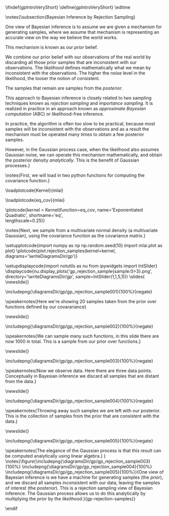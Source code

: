 \ifndef{gpIntroVeryShort}
\define{gpIntroVeryShort}
\editme

\notes{\subsection{Bayesian Inference by Rejection Sampling}

One view of Bayesian inference is to assume we are given a mechanism for generating samples, where we assume that mechanism is representing an accurate view on the way we believe the world works. 

This mechanism is known as our *prior* belief. 

We combine our prior belief with our observations of the real world by discarding all those prior samples that are inconsistent with our observations. The *likelihood* defines mathematically what we mean by inconsistent with the observations. The higher the noise level in the likelihood, the looser the notion of consistent.

The samples that remain are samples from the *posterior*. 

This approach to Bayesian inference is closely related to two sampling techniques known as *rejection sampling* and *importance sampling*. It is realized in practice in an approach known as *approximate Bayesian computation* (ABC) or likelihood-free inference. 

In practice, the algorithm is often too slow to be practical, because most samples will be inconsistent with the observations and as a result the mechanism must be operated many times to obtain a few posterior samples. 

However, in the Gaussian process case, when the likelihood also assumes Gaussian noise, we can operate this mechanism mathematically, and obtain the posterior density *analytically*. This is the benefit of Gaussian processes.}


\notes{First, we will load in two python functions for computing the covariance function.}

\loadplotcode{Kernel}{mlai}

\loadplotcode{eq_cov}{mlai}

\plotcode{kernel = Kernel(function=eq_cov,
              name='Exponentiated Quadratic',
              shortname='eq',					 
			  lengthscale=0.25)}

\notes{Next, we sample from a multivariate normal density (a multivariate Gaussian), using the covariance function as the covariance matrix.}

\setupplotcode{import numpy as np
np.random.seed(10)
import mlai.plot as plot}
\plotcode{plot.rejection_samples(kernel=kernel, 
    diagrams='\writeDiagramsDir/gp')}


\setupdisplaycode{import notutils as nu
from ipywidgets import IntSlider}
\displaycode{nu.display_plots('gp_rejection_sample{sample:0>3}.png', 
                 directory='\writeDiagramsDir/gp', 
                 sample=IntSlider(1,1,5,1))}
\slides{
\newslide{}

\includepng{\diagramsDir/gp/gp_rejection_sample001}{100%}{negate}

\speakernotes{Here we're showing 20 samples taken from the prior over functions defined by our covarariance}

\newslide{}

\includepng{\diagramsDir/gp/gp_rejection_sample002}{100%}{negate}

\speakernotes{We can sample many such functions, in this slide there are now 1000 in total. This is a sample from our prior over functions.}


\newslide{}

\includepng{\diagramsDir/gp/gp_rejection_sample003}{100%}{negate}

\speakernotes{Now we observe data. Here there are three data points. Conceptually in Bayesian inference we discard all samples that are distant from the data.}

\newslide{}

\includepng{\diagramsDir/gp/gp_rejection_sample004}{100%}{negate}

\speakernotes{Throwing away such samples we are left with our posterior. This is the collection of samples from the prior that are consistent with the data.}

\newslide{} 

\includepng{\diagramsDir/gp/gp_rejection_sample005}{100%}{negate}

\speakernotes{The elegance of the Gaussian process is that this result can be computed analytically using linear algebra.}
}
\notes{\figure{\includepng{\diagramsDir/gp/gp_rejection_sample003}{100%}
\includepng{\diagramsDir/gp/gp_rejection_sample004}{100%}
\includepng{\diagramsDir/gp/gp_rejection_sample005}{100%}}{One view of Bayesian inference is we have a machine for generating samples (the *prior*), and we discard all samples inconsistent with our data, leaving the samples of interest (the *posterior*). This is a rejection sampling view of Bayesian inference. The Gaussian process allows us to do this analytically by multiplying the *prior* by the *likelihood*.}{gp-rejection-samples}}

\endif
